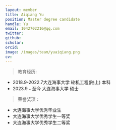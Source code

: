```yaml
---
layout: member
title: Aiqiang Yu
position: Master degree candidate
handle: Yu
email: 1042702216@qq.com
twitter: 
github: 
scholar:
orcid: 
image: /images/team/yuaiqiang.png
cv: 
---
```


> 教育经历:

- 2018.9-2022.7大连海事大学    轮机工程(陆上) 本科
- 2023.9﹣至今 大连海事大学 硕士


> 荣誉奖项：

- 大连海事大学优秀毕业生
- 大连海事大学优秀学生一等奖
- 大连海事大学优秀学生二等奖